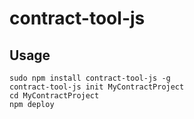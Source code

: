 # contract-tool-js

## Usage

```
sudo npm install contract-tool-js -g
contract-tool-js init MyContractProject
cd MyContractProject
npm deploy
```